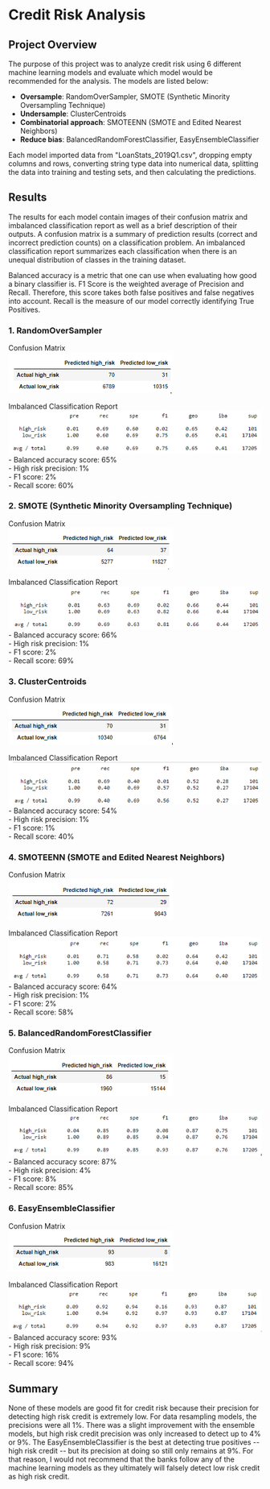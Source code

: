 # Credit Risk Analysis

## Project Overview
The purpose of this project was to analyze credit risk using 6 different machine learning models and evaluate which model would be recommended for the analysis. The models are listed below:<br/>
- **Oversample**: RandomOverSampler, SMOTE (Synthetic Minority Oversampling Technique)
- **Undersample**: ClusterCentroids 
- **Combinatorial approach**: SMOTEENN (SMOTE and Edited Nearest Neighbors)
- **Reduce bias**: BalancedRandomForestClassifier, EasyEnsembleClassifier

Each model imported data from "LoanStats_2019Q1.csv", dropping empty columns and rows, converting string type data into numerical data, splitting the data into training and testing sets, and then calculating the predictions.

## Results
The results for each model contain images of their confusion matrix and imbalanced classification report as well as a brief description of their outputs. A confusion matrix is a summary of prediction results (correct and incorrect prediction counts) on a classification problem. An imbalanced classification report summarizes each classification when there is an unequal distribution of classes in the training dataset.

Balanced accuracy is a metric that one can use when evaluating how good a binary classifier is.
F1 Score is the weighted average of Precision and Recall. Therefore, this score takes both false positives and false negatives into account.
Recall is the measure of our model correctly identifying True Positives.

### 1. RandomOverSampler

Confusion Matrix<br/>
![RandomOverSampler CM](Resources/RandomOverSampler_CM.png)<br/>

Imbalanced Classification Report<br/>
![RandomOverSampler ICR](Resources/RandomOverSampler_ICR.png)
<br/>- Balanced accuracy score: 65%
<br/>- High risk precision: 1%
<br/>- F1 score: 2%
<br/>- Recall score: 60%

### 2. SMOTE (Synthetic Minority Oversampling Technique)

Confusion Matrix<br/>
![SMOTE CM](Resources/SMOTE_CM.png)<br/>

Imbalanced Classification Report<br/>
![SMOTE ICR](Resources/SMOTE_ICR.png)
<br/>- Balanced accuracy score: 66%
<br/>- High risk precision: 1%
<br/>- F1 score: 2%
<br/>- Recall score: 69%

### 3. ClusterCentroids

Confusion Matrix<br/>
![ClusterCentroids CM](Resources/ClusterCentroids_CM.png)<br/>

Imbalanced Classification Report<br/>
![ClusterCentroids ICR](Resources/ClusterCentroids_ICR.png)
<br/>- Balanced accuracy score: 54%
<br/>- High risk precision: 1%
<br/>- F1 score: 1%
<br/>- Recall score: 40%

### 4. SMOTEENN (SMOTE and Edited Nearest Neighbors)

Confusion Matrix<br/>
![SMOTEENN CM](Resources/SMOTEENN_CM.png)<br/>

Imbalanced Classification Report<br/>
![SMOTEENN ICR](Resources/SMOTEENN_ICR.png)
<br/>- Balanced accuracy score: 64%
<br/>- High risk precision: 1%
<br/>- F1 score: 2%
<br/>- Recall score: 58%

### 5. BalancedRandomForestClassifier

Confusion Matrix<br/>
![BalancedRandomForestClassifier CM](Resources/BalancedRandomForestClassifier_CM.png)<br/>

Imbalanced Classification Report<br/>
![BalancedRandomForestClassifier ICR](Resources/BalancedRandomForestClassifier_ICR.png)
<br/>- Balanced accuracy score: 87%
<br/>- High risk precision: 4%
<br/>- F1 score: 8%
<br/>- Recall score: 85%

### 6. EasyEnsembleClassifier

Confusion Matrix<br/>
![EasyEnsembleClassifier CM](Resources/EasyEnsembleClassifier_CM.png)<br/>

Imbalanced Classification Report<br/>
![EasyEnsembleClassifier ICR](Resources/EasyEnsembleClassifier_ICR.png)
<br/>- Balanced accuracy score: 93%
<br/>- High risk precision: 9%
<br/>- F1 score: 16%
<br/>- Recall score: 94%

## Summary
None of these models are good fit for credit risk because their precision for detecting high risk credit is extremely low. For data resampling models, the precisions were all 1%. There was a slight improvement with the ensemble models, but high risk credit precision was only increased to detect up to 4% or 9%. The EasyEnsembleClassifier is the best at detecting true positives -- high risk credit -- but its precision at doing so still only remains at 9%. For that reason, I would not recommend that the banks follow any of the machine learning models as they ultimately will falsely detect low risk credit as high risk credit.
